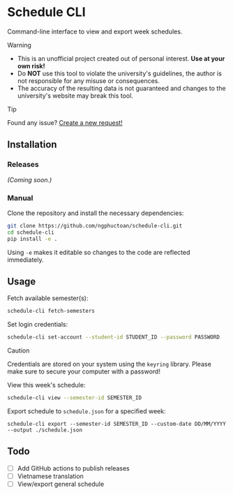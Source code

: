 # Schedule CLI

Command-line interface to view and export week schedules.

> [!WARNING]
> - This is an unofficial project created out of personal interest. **Use at your own risk!**
> - Do **NOT** use this tool to violate the university's guidelines, the author is not responsible for any misuse or consequences.
> - The accuracy of the resulting data is not guaranteed and changes to the university's website may break this tool.

> [!TIP]
> Found any issue? [Create a new request!](https://github.com/ngphuctoan/schedule-cli/issues)

## Installation

### Releases

_(Coming soon.)_

### Manual

Clone the repository and install the necessary dependencies:

```bash
git clone https://github.com/ngphuctoan/schedule-cli.git
cd schedule-cli
pip install -e .
```

Using `-e` makes it editable so changes to the code are reflected immediately.

## Usage

Fetch available semester(s):

```bash
schedule-cli fetch-semesters
```

Set login credentials:

```bash
schedule-cli set-account --student-id STUDENT_ID --password PASSWORD
```

> [!CAUTION]
> Credentials are stored on your system using the `keyring` library. Please make sure to secure your computer with a password!

View this week's schedule:

```bash
schedule-cli view --semester-id SEMESTER_ID
```

Export schedule to `schedule.json` for a specified week:

```
schedule-cli export --semester-id SEMESTER_ID --custom-date DD/MM/YYYY --output ./schedule.json
```

## Todo

- [ ] Add GitHub actions to publish releases
- [ ] Vietnamese translation
- [ ] View/export general schedule
